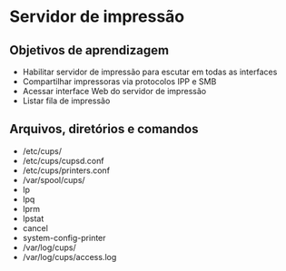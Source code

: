 # Servidor de impressão

## Objetivos de aprendizagem

- Habilitar servidor de impressão para escutar em todas as interfaces
- Compartilhar impressoras via protocolos IPP e SMB
- Acessar interface Web do servidor de impressão
- Listar fila de impressão

## Arquivos, diretórios e comandos

- /etc/cups/
- /etc/cups/cupsd.conf
- /etc/cups/printers.conf
- /var/spool/cups/
- lp
- lpq
- lprm
- lpstat
- cancel
- system-config-printer
- /var/log/cups/
- /var/log/cups/access.log
